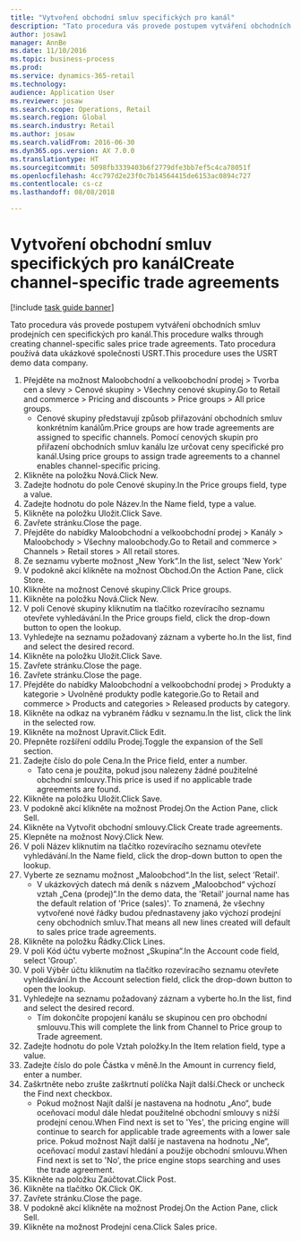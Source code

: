 ```yaml
--- 
title: "Vytvoření obchodní smluv specifických pro kanál"
description: "Tato procedura vás provede postupem vytváření obchodních smluv prodejních cen specifických pro kanál."
author: josaw1
manager: AnnBe
ms.date: 11/10/2016
ms.topic: business-process
ms.prod: 
ms.service: dynamics-365-retail
ms.technology: 
audience: Application User
ms.reviewer: josaw
ms.search.scope: Operations, Retail
ms.search.region: Global
ms.search.industry: Retail
ms.author: josaw
ms.search.validFrom: 2016-06-30
ms.dyn365.ops.version: AX 7.0.0
ms.translationtype: HT
ms.sourcegitcommit: 5098fb3339403b6f2779dfe3bb7ef5c4ca78051f
ms.openlocfilehash: 4cc797d2e23f0c7b14564415de6153ac0894c727
ms.contentlocale: cs-cz
ms.lasthandoff: 08/08/2018

---
```

# <a name="create-channel-specific-trade-agreements"></a><span data-ttu-id="e7f2e-103">Vytvoření obchodní smluv specifických pro kanál</span><span class="sxs-lookup"><span data-stu-id="e7f2e-103">Create channel-specific trade agreements</span></span>

[!include [task guide banner](../includes/task-guide-banner.md)]

<span data-ttu-id="e7f2e-104">Tato procedura vás provede postupem vytváření obchodních smluv prodejních cen specifických pro kanál.</span><span class="sxs-lookup"><span data-stu-id="e7f2e-104">This procedure walks through creating channel-specific sales price trade agreements.</span></span> <span data-ttu-id="e7f2e-105">Tato procedura používá data ukázkové společnosti USRT.</span><span class="sxs-lookup"><span data-stu-id="e7f2e-105">This procedure uses the USRT demo data company.</span></span>

1. <span data-ttu-id="e7f2e-106">Přejděte na možnost Maloobchodní a velkoobchodní prodej > Tvorba cen a slevy > Cenové skupiny > Všechny cenové skupiny.</span><span class="sxs-lookup"><span data-stu-id="e7f2e-106">Go to Retail and commerce > Pricing and discounts > Price groups > All price groups.</span></span>
    * <span data-ttu-id="e7f2e-107">Cenové skupiny představují způsob přiřazování obchodních smluv konkrétním kanálům.</span><span class="sxs-lookup"><span data-stu-id="e7f2e-107">Price groups are how trade agreements are assigned to specific channels.</span></span> <span data-ttu-id="e7f2e-108">Pomocí cenových skupin pro přiřazení obchodních smluv kanálu lze určovat ceny specifické pro kanál.</span><span class="sxs-lookup"><span data-stu-id="e7f2e-108">Using price groups to assign trade agreements to a channel enables channel-specific pricing.</span></span>  
2. <span data-ttu-id="e7f2e-109">Klikněte na položku Nová.</span><span class="sxs-lookup"><span data-stu-id="e7f2e-109">Click New.</span></span>
3. <span data-ttu-id="e7f2e-110">Zadejte hodnotu do pole Cenové skupiny.</span><span class="sxs-lookup"><span data-stu-id="e7f2e-110">In the Price groups field, type a value.</span></span>
4. <span data-ttu-id="e7f2e-111">Zadejte hodnotu do pole Název.</span><span class="sxs-lookup"><span data-stu-id="e7f2e-111">In the Name field, type a value.</span></span>
5. <span data-ttu-id="e7f2e-112">Klikněte na položku Uložit.</span><span class="sxs-lookup"><span data-stu-id="e7f2e-112">Click Save.</span></span>
6. <span data-ttu-id="e7f2e-113">Zavřete stránku.</span><span class="sxs-lookup"><span data-stu-id="e7f2e-113">Close the page.</span></span>
7. <span data-ttu-id="e7f2e-114">Přejděte do nabídky Maloobchodní a velkoobchodní prodej > Kanály > Maloobchody > Všechny maloobchody.</span><span class="sxs-lookup"><span data-stu-id="e7f2e-114">Go to Retail and commerce > Channels > Retail stores > All retail stores.</span></span>
8. <span data-ttu-id="e7f2e-115">Ze seznamu vyberte možnost „New York“.</span><span class="sxs-lookup"><span data-stu-id="e7f2e-115">In the list, select 'New York'</span></span>
9. <span data-ttu-id="e7f2e-116">V podokně akcí klikněte na možnost Obchod.</span><span class="sxs-lookup"><span data-stu-id="e7f2e-116">On the Action Pane, click Store.</span></span>
10. <span data-ttu-id="e7f2e-117">Klikněte na možnost Cenové skupiny.</span><span class="sxs-lookup"><span data-stu-id="e7f2e-117">Click Price groups.</span></span>
11. <span data-ttu-id="e7f2e-118">Klikněte na položku Nová.</span><span class="sxs-lookup"><span data-stu-id="e7f2e-118">Click New.</span></span>
12. <span data-ttu-id="e7f2e-119">V poli Cenové skupiny kliknutím na tlačítko rozevíracího seznamu otevřete vyhledávání.</span><span class="sxs-lookup"><span data-stu-id="e7f2e-119">In the Price groups field, click the drop-down button to open the lookup.</span></span>
13. <span data-ttu-id="e7f2e-120">Vyhledejte na seznamu požadovaný záznam a vyberte ho.</span><span class="sxs-lookup"><span data-stu-id="e7f2e-120">In the list, find and select the desired record.</span></span>
14. <span data-ttu-id="e7f2e-121">Klikněte na položku Uložit.</span><span class="sxs-lookup"><span data-stu-id="e7f2e-121">Click Save.</span></span>
15. <span data-ttu-id="e7f2e-122">Zavřete stránku.</span><span class="sxs-lookup"><span data-stu-id="e7f2e-122">Close the page.</span></span>
16. <span data-ttu-id="e7f2e-123">Zavřete stránku.</span><span class="sxs-lookup"><span data-stu-id="e7f2e-123">Close the page.</span></span>
17. <span data-ttu-id="e7f2e-124">Přejděte do nabídky Maloobchodní a velkoobchodní prodej > Produkty a kategorie > Uvolněné produkty podle kategorie.</span><span class="sxs-lookup"><span data-stu-id="e7f2e-124">Go to Retail and commerce > Products and categories > Released products by category.</span></span>
18. <span data-ttu-id="e7f2e-125">Klikněte na odkaz na vybraném řádku v seznamu.</span><span class="sxs-lookup"><span data-stu-id="e7f2e-125">In the list, click the link in the selected row.</span></span>
19. <span data-ttu-id="e7f2e-126">Klikněte na možnost Upravit.</span><span class="sxs-lookup"><span data-stu-id="e7f2e-126">Click Edit.</span></span>
20. <span data-ttu-id="e7f2e-127">Přepněte rozšíření oddílu Prodej.</span><span class="sxs-lookup"><span data-stu-id="e7f2e-127">Toggle the expansion of the Sell section.</span></span>
21. <span data-ttu-id="e7f2e-128">Zadejte číslo do pole Cena.</span><span class="sxs-lookup"><span data-stu-id="e7f2e-128">In the Price field, enter a number.</span></span>
    * <span data-ttu-id="e7f2e-129">Tato cena je použita, pokud jsou nalezeny žádné použitelné obchodní smlouvy.</span><span class="sxs-lookup"><span data-stu-id="e7f2e-129">This price is used if no applicable trade agreements are found.</span></span>  
22. <span data-ttu-id="e7f2e-130">Klikněte na položku Uložit.</span><span class="sxs-lookup"><span data-stu-id="e7f2e-130">Click Save.</span></span>
23. <span data-ttu-id="e7f2e-131">V podokně akcí klikněte na možnost Prodej.</span><span class="sxs-lookup"><span data-stu-id="e7f2e-131">On the Action Pane, click Sell.</span></span>
24. <span data-ttu-id="e7f2e-132">Klikněte na Vytvořit obchodní smlouvy.</span><span class="sxs-lookup"><span data-stu-id="e7f2e-132">Click Create trade agreements.</span></span>
25. <span data-ttu-id="e7f2e-133">Klepněte na možnost Nový.</span><span class="sxs-lookup"><span data-stu-id="e7f2e-133">Click New.</span></span>
26. <span data-ttu-id="e7f2e-134">V poli Název kliknutím na tlačítko rozevíracího seznamu otevřete vyhledávání.</span><span class="sxs-lookup"><span data-stu-id="e7f2e-134">In the Name field, click the drop-down button to open the lookup.</span></span>
27. <span data-ttu-id="e7f2e-135">Vyberte ze seznamu možnost „Maloobchod“.</span><span class="sxs-lookup"><span data-stu-id="e7f2e-135">In the list, select 'Retail'.</span></span>
    * <span data-ttu-id="e7f2e-136">V ukázkových datech má deník s názvem „Maloobchod“ výchozí vztah „Cena (prodej)“.</span><span class="sxs-lookup"><span data-stu-id="e7f2e-136">In the demo data, the 'Retail' journal name has the default relation of 'Price (sales)'.</span></span> <span data-ttu-id="e7f2e-137">To znamená, že všechny vytvořené nové řádky budou přednastaveny jako výchozí prodejní ceny obchodních smluv.</span><span class="sxs-lookup"><span data-stu-id="e7f2e-137">That means all new lines created will default to sales price trade agreements.</span></span>  
28. <span data-ttu-id="e7f2e-138">Klikněte na položku Řádky.</span><span class="sxs-lookup"><span data-stu-id="e7f2e-138">Click Lines.</span></span>
29. <span data-ttu-id="e7f2e-139">V poli Kód účtu vyberte možnost „Skupina“.</span><span class="sxs-lookup"><span data-stu-id="e7f2e-139">In the Account code field, select 'Group'.</span></span>
30. <span data-ttu-id="e7f2e-140">V poli Výběr účtu kliknutím na tlačítko rozevíracího seznamu otevřete vyhledávání.</span><span class="sxs-lookup"><span data-stu-id="e7f2e-140">In the Account selection field, click the drop-down button to open the lookup.</span></span>
31. <span data-ttu-id="e7f2e-141">Vyhledejte na seznamu požadovaný záznam a vyberte ho.</span><span class="sxs-lookup"><span data-stu-id="e7f2e-141">In the list, find and select the desired record.</span></span>
    * <span data-ttu-id="e7f2e-142">Tím dokončíte propojení kanálu se skupinou cen pro obchodní smlouvu.</span><span class="sxs-lookup"><span data-stu-id="e7f2e-142">This will complete the link from Channel to Price group to Trade agreement.</span></span>  
32. <span data-ttu-id="e7f2e-143">Zadejte hodnotu do pole Vztah položky.</span><span class="sxs-lookup"><span data-stu-id="e7f2e-143">In the Item relation field, type a value.</span></span>
33. <span data-ttu-id="e7f2e-144">Zadejte číslo do pole Částka v měně.</span><span class="sxs-lookup"><span data-stu-id="e7f2e-144">In the Amount in currency field, enter a number.</span></span>
34. <span data-ttu-id="e7f2e-145">Zaškrtněte nebo zrušte zaškrtnutí políčka Najít další.</span><span class="sxs-lookup"><span data-stu-id="e7f2e-145">Check or uncheck the Find next checkbox.</span></span>
    * <span data-ttu-id="e7f2e-146">Pokud možnost Najít další je nastavena na hodnotu „Ano“, bude oceňovací modul dále hledat použitelné obchodní smlouvy s nižší prodejní cenou.</span><span class="sxs-lookup"><span data-stu-id="e7f2e-146">When Find next is set to 'Yes', the pricing engine will continue to search for applicable trade agreements with a lower sale price.</span></span> <span data-ttu-id="e7f2e-147">Pokud možnost Najít další je nastavena na hodnotu „Ne“, oceňovací modul zastaví hledání a použije obchodní smlouvu.</span><span class="sxs-lookup"><span data-stu-id="e7f2e-147">When Find next is set to 'No', the price engine stops searching and uses the trade agreement.</span></span>  
35. <span data-ttu-id="e7f2e-148">Klikněte na položku Zaúčtovat.</span><span class="sxs-lookup"><span data-stu-id="e7f2e-148">Click Post.</span></span>
36. <span data-ttu-id="e7f2e-149">Klikněte na tlačítko OK.</span><span class="sxs-lookup"><span data-stu-id="e7f2e-149">Click OK.</span></span>
37. <span data-ttu-id="e7f2e-150">Zavřete stránku.</span><span class="sxs-lookup"><span data-stu-id="e7f2e-150">Close the page.</span></span>
38. <span data-ttu-id="e7f2e-151">V podokně akcí klikněte na možnost Prodej.</span><span class="sxs-lookup"><span data-stu-id="e7f2e-151">On the Action Pane, click Sell.</span></span>
39. <span data-ttu-id="e7f2e-152">Klikněte na možnost Prodejní cena.</span><span class="sxs-lookup"><span data-stu-id="e7f2e-152">Click Sales price.</span></span>


